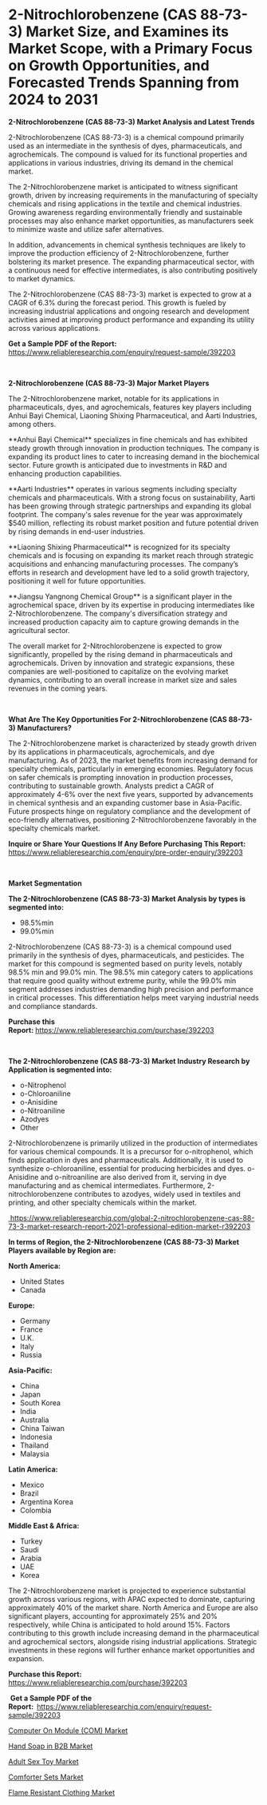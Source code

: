 <p><h1>2-Nitrochlorobenzene (CAS 88-73-3) Market Size, and Examines its Market Scope, with a Primary Focus on Growth Opportunities, and Forecasted Trends Spanning from 2024 to 2031</h1></p><p><strong>2-Nitrochlorobenzene (CAS 88-73-3) Market Analysis and Latest Trends</strong></p>
<p><p>2-Nitrochlorobenzene (CAS 88-73-3) is a chemical compound primarily used as an intermediate in the synthesis of dyes, pharmaceuticals, and agrochemicals. The compound is valued for its functional properties and applications in various industries, driving its demand in the chemical market.</p><p>The 2-Nitrochlorobenzene market is anticipated to witness significant growth, driven by increasing requirements in the manufacturing of specialty chemicals and rising applications in the textile and chemical industries. Growing awareness regarding environmentally friendly and sustainable processes may also enhance market opportunities, as manufacturers seek to minimize waste and utilize safer alternatives.</p><p>In addition, advancements in chemical synthesis techniques are likely to improve the production efficiency of 2-Nitrochlorobenzene, further bolstering its market presence. The expanding pharmaceutical sector, with a continuous need for effective intermediates, is also contributing positively to market dynamics.</p><p>The 2-Nitrochlorobenzene (CAS 88-73-3) market is expected to grow at a CAGR of 6.3% during the forecast period. This growth is fueled by increasing industrial applications and ongoing research and development activities aimed at improving product performance and expanding its utility across various applications.</p></p>
<p><strong>Get a Sample PDF of the Report:&nbsp;</strong> <a href="https://www.reliableresearchiq.com/enquiry/request-sample/392203?utm_campaign=1780&utm_medium=2&utm_source=Github&utm_content=ia&utm_term=26102024&utm_id=2-nitrochlorobenzene-cas-88-73-3">https://www.reliableresearchiq.com/enquiry/request-sample/392203</a></p>
<p>&nbsp;</p>
<p><strong>2-Nitrochlorobenzene (CAS 88-73-3) Major Market Players</strong></p>
<p><p>The 2-Nitrochlorobenzene market, notable for its applications in pharmaceuticals, dyes, and agrochemicals, features key players including Anhui Bayi Chemical, Liaoning Shixing Pharmaceutical, and Aarti Industries, among others. </p><p>**Anhui Bayi Chemical** specializes in fine chemicals and has exhibited steady growth through innovation in production techniques. The company is expanding its product lines to cater to increasing demand in the biochemical sector. Future growth is anticipated due to investments in R&D and enhancing production capabilities.</p><p>**Aarti Industries** operates in various segments including specialty chemicals and pharmaceuticals. With a strong focus on sustainability, Aarti has been growing through strategic partnerships and expanding its global footprint. The company's sales revenue for the year was approximately $540 million, reflecting its robust market position and future potential driven by rising demands in end-user industries.</p><p>**Liaoning Shixing Pharmaceutical** is recognized for its specialty chemicals and is focusing on expanding its market reach through strategic acquisitions and enhancing manufacturing processes. The company’s efforts in research and development have led to a solid growth trajectory, positioning it well for future opportunities.</p><p>**Jiangsu Yangnong Chemical Group** is a significant player in the agrochemical space, driven by its expertise in producing intermediates like 2-Nitrochlorobenzene. The company's diversification strategy and increased production capacity aim to capture growing demands in the agricultural sector.</p><p>The overall market for 2-Nitrochlorobenzene is expected to grow significantly, propelled by the rising demand in pharmaceuticals and agrochemicals. Driven by innovation and strategic expansions, these companies are well-positioned to capitalize on the evolving market dynamics, contributing to an overall increase in market size and sales revenues in the coming years.</p></p>
<p>&nbsp;</p>
<p><strong>What Are The Key Opportunities For 2-Nitrochlorobenzene (CAS 88-73-3) Manufacturers?</strong></p>
<p><p>The 2-Nitrochlorobenzene market is characterized by steady growth driven by its applications in pharmaceuticals, agrochemicals, and dye manufacturing. As of 2023, the market benefits from increasing demand for specialty chemicals, particularly in emerging economies. Regulatory focus on safer chemicals is prompting innovation in production processes, contributing to sustainable growth. Analysts predict a CAGR of approximately 4-6% over the next five years, supported by advancements in chemical synthesis and an expanding customer base in Asia-Pacific. Future prospects hinge on regulatory compliance and the development of eco-friendly alternatives, positioning 2-Nitrochlorobenzene favorably in the specialty chemicals market.</p></p>
<p><strong>Inquire or Share Your Questions If Any Before Purchasing This Report:</strong> <a href="https://www.reliableresearchiq.com/enquiry/pre-order-enquiry/392203?utm_campaign=1780&utm_medium=2&utm_source=Github&utm_content=ia&utm_term=26102024&utm_id=2-nitrochlorobenzene-cas-88-73-3">https://www.reliableresearchiq.com/enquiry/pre-order-enquiry/392203</a></p>
<p>&nbsp;</p>
<p><strong>Market Segmentation</strong></p>
<p><strong>The 2-Nitrochlorobenzene (CAS 88-73-3) Market Analysis by types is segmented into:</strong></p>
<p><ul><li>98.5%min</li><li>99.0%min</li></ul></p>
<p><p>2-Nitrochlorobenzene (CAS 88-73-3) is a chemical compound used primarily in the synthesis of dyes, pharmaceuticals, and pesticides. The market for this compound is segmented based on purity levels, notably 98.5% min and 99.0% min. The 98.5% min category caters to applications that require good quality without extreme purity, while the 99.0% min segment addresses industries demanding high precision and performance in critical processes. This differentiation helps meet varying industrial needs and compliance standards.</p></p>
<p><strong>Purchase this Report:&nbsp;</strong><a href="https://www.reliableresearchiq.com/purchase/392203?utm_campaign=1780&utm_medium=2&utm_source=Github&utm_content=ia&utm_term=26102024&utm_id=2-nitrochlorobenzene-cas-88-73-3">https://www.reliableresearchiq.com/purchase/392203</a></p>
<p>&nbsp;</p>
<p><strong>The 2-Nitrochlorobenzene (CAS 88-73-3) Market Industry Research by Application is segmented into:</strong></p>
<p><ul><li>o-Nitrophenol</li><li>o-Chloroaniline</li><li>o-Anisidine</li><li>o-Nitroaniline</li><li>Azodyes</li><li>Other</li></ul></p>
<p><p>2-Nitrochlorobenzene is primarily utilized in the production of intermediates for various chemical compounds. It is a precursor for o-nitrophenol, which finds application in dyes and pharmaceuticals. Additionally, it is used to synthesize o-chloroaniline, essential for producing herbicides and dyes. o-Anisidine and o-nitroaniline are also derived from it, serving in dye manufacturing and as chemical intermediates. Furthermore, 2-nitrochlorobenzene contributes to azodyes, widely used in textiles and printing, and other specialty chemicals within the market.</p></p>
<p><a href="https://www.reliableresearchiq.com/global-2-nitrochlorobenzene-cas-88-73-3-market-research-report-2021-professional-edition-market-r392203?utm_campaign=1780&utm_medium=2&utm_source=Github&utm_content=ia&utm_term=26102024&utm_id=2-nitrochlorobenzene-cas-88-73-3">&nbsp;https://www.reliableresearchiq.com/global-2-nitrochlorobenzene-cas-88-73-3-market-research-report-2021-professional-edition-market-r392203</a></p>
<p><strong>In terms of Region, the 2-Nitrochlorobenzene (CAS 88-73-3) Market Players available by Region are:</strong></p>
<p>
    <p> <strong> North America: </strong>
        <ul>
            <li>United States</li>
            <li>Canada</li>
        </ul>
        </p> 
    <p> <strong> Europe: </strong>
        <ul>
            <li>Germany</li>
            <li>France</li>
            <li>U.K.</li>
            <li>Italy</li>
            <li>Russia</li>
        </ul>
        </p> 
    <p> <strong> Asia-Pacific: </strong>
        <ul>
            <li>China</li>
            <li>Japan</li>
            <li>South Korea</li>
            <li>India</li>
            <li>Australia</li>
            <li>China Taiwan</li>
            <li>Indonesia</li>
            <li>Thailand</li>
            <li>Malaysia</li>
        </ul>
        </p> 
    <p> <strong> Latin America: </strong>
        <ul>
            <li>Mexico</li>
            <li>Brazil</li>
            <li>Argentina Korea</li>
            <li>Colombia</li>
        </ul>
        </p> 
    <p> <strong> Middle East & Africa: </strong>
        <ul>
            <li>Turkey</li>
            <li>Saudi</li>
            <li>Arabia</li>
            <li>UAE</li>
            <li>Korea</li>
        </ul>
    </p>
    </p>
<p><p>The 2-Nitrochlorobenzene market is projected to experience substantial growth across various regions, with APAC expected to dominate, capturing approximately 40% of the market share. North America and Europe are also significant players, accounting for approximately 25% and 20% respectively, while China is anticipated to hold around 15%. Factors contributing to this growth include increasing demand in the pharmaceutical and agrochemical sectors, alongside rising industrial applications. Strategic investments in these regions will further enhance market opportunities and expansion.</p></p>
<p><strong>Purchase this Report: </strong><a href="https://www.reliableresearchiq.com/purchase/392203?utm_campaign=1780&utm_medium=2&utm_source=Github&utm_content=ia&utm_term=26102024&utm_id=2-nitrochlorobenzene-cas-88-73-3">https://www.reliableresearchiq.com/purchase/392203</a></p>
<p>&nbsp;<strong>Get a Sample PDF of the Report:&nbsp;&nbsp;</strong><a href="https://www.reliableresearchiq.com/enquiry/request-sample/392203?utm_campaign=1780&utm_medium=2&utm_source=Github&utm_content=ia&utm_term=26102024&utm_id=2-nitrochlorobenzene-cas-88-73-3">https://www.reliableresearchiq.com/enquiry/request-sample/392203</a></p>
<p><strong></strong></p>
<p><p><a href="https://www.linkedin.com/pulse/computer-module-com-market-size-type-arm-architecturex86-architecturepower-nu0vc?utm_campaign=1780&utm_medium=2&utm_source=Github&utm_content=ia&utm_term=26102024&utm_id=2-nitrochlorobenzene-cas-88-73-3">Computer On Module (COM) Market</a></p><p><a href="https://www.linkedin.com/pulse/global-hand-soap-b2b-nexus-sector-confluences-regional-catalysts-dyogf?utm_campaign=1780&utm_medium=2&utm_source=Github&utm_content=ia&utm_term=26102024&utm_id=2-nitrochlorobenzene-cas-88-73-3">Hand Soap in B2B Market</a></p><p><a href="https://www.linkedin.com/pulse/global-adult-sex-toy-market-trends-analysis-future-growth-prospects-ejuof?utm_campaign=1780&utm_medium=2&utm_source=Github&utm_content=ia&utm_term=26102024&utm_id=2-nitrochlorobenzene-cas-88-73-3">Adult Sex Toy Market</a></p><p><a href="https://www.linkedin.com/pulse/comforter-sets-market-maturity-analysis-regional-disparities-meylf?utm_campaign=1780&utm_medium=2&utm_source=Github&utm_content=ia&utm_term=26102024&utm_id=2-nitrochlorobenzene-cas-88-73-3">Comforter Sets Market</a></p><p><a href="https://www.linkedin.com/pulse/global-flame-resistant-clothing-industry-analysis-share-jpccf?utm_campaign=1780&utm_medium=2&utm_source=Github&utm_content=ia&utm_term=26102024&utm_id=2-nitrochlorobenzene-cas-88-73-3">Flame Resistant Clothing Market</a></p></p>